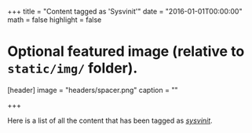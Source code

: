 +++
title = "Content tagged as 'Sysvinit'"
date = "2016-01-01T00:00:00"
math = false
highlight = false

# Optional featured image (relative to `static/img/` folder).
[header]
image = "headers/spacer.png"
caption = ""

+++

Here is a list of all the content that has been tagged as *[sysvinit](https://f1.holisticinfosecforwebdevelopers.com/chap03.html#vps-countermeasures-lack-of-visibility-proactive-monitoring-sysvinit-upstart-systemd-runit)*.
